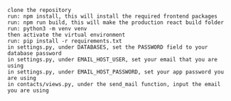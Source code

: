 

    clone the repository
    run: npm install, this will install the required frontend packages
    run: npm run build, this will make the production react build folder
    run: python3 -m venv venv
    then activate the virtual environment
    run: pip install -r requirements.txt
    in settings.py, under DATABASES, set the PASSWORD field to your database password
    in settings.py, under EMAIL_HOST_USER, set your email that you are using
    in settings.py, under EMAIL_HOST_PASSWORD, set your app password you are using
    in contacts/views.py, under the send_mail function, input the email you are using

